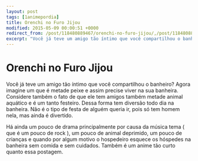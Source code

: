 ```yaml
---
layout: post
tags: [1animepordia]
title: Orenchi no Furo Jijou
modified: 2015-05-09 00:00:51 +0000
redirect_from: /post/118480889467/orenchi-no-furo-jijou/,/post/118480889467/
excerpt: "Você já teve um amigo tão íntimo que você compartilhou o banheiro? Agora imagine um que é metade peixe e assim precise viver na sua banheira. Considere também o fato de que ele tem amigos também metade animal aquático e é um tanto festeiro. Dessa forma tem diversão todo dia na banheira. Não é o tipo de festa de alguém queria ir, pois só tem homem nela, mas ainda é divertido."
---
```


Orenchi no Furo Jijou
=====================

Você já teve um amigo tão íntimo que você compartilhou o banheiro? Agora
imagine um que é metade peixe e assim precise viver na sua banheira.
Considere também o fato de que ele tem amigos também metade animal
aquático e é um tanto festeiro. Dessa forma tem diversão todo dia na
banheira. Não é o tipo de festa de alguém queria ir, pois só tem homem
nela, mas ainda é divertido.

Há ainda um pouco de drama principalmente por causa da música tema ( que
é um pouco de rock ), um pouco de animal deprimido, um pouco de crianças
e quando por algum motivo o hospedeiro esquece os hóspedes na banheira
sem comida e sem cuidados. Também é um anime tão curto quanto essa
postagem.


